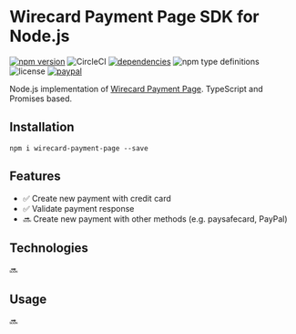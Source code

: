 # Wirecard Payment Page SDK for Node.js

[![npm version](https://img.shields.io/npm/v/wirecard-payment-page.svg)](https://npmjs.com/package/wirecard-payment-page)
![CircleCI](https://img.shields.io/circleci/build/github/karer/node-wirecard-payment-page.svg)
[![dependencies](https://img.shields.io/david/karer/node-wirecard-payment-page.svg)](https://david-dm.org/karer/node-wirecard-payment-page)
![npm type definitions](https://img.shields.io/npm/types/wirecard-payment-page.svg)
![license](https://img.shields.io/github/license/mashape/apistatus.svg)
[![paypal](https://img.shields.io/badge/paypal-donate-yellow.svg)](https://www.paypal.me/devkarer/0usd)

Node.js implementation of [Wirecard Payment Page](https://doc.wirecard.com/WPP.html). TypeScript and Promises based.

## Installation

    npm i wirecard-payment-page --save

## Features

- ✅ Create new payment with credit card
- ✅ Validate payment response
- 🔜 Create new payment with other methods (e.g. paysafecard, PayPal)

## Technologies

🔜

## Usage

🔜
